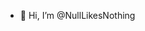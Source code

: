 - 👋 Hi, I’m @NullLikesNothing

<!---
NullLikesNothing/NullLikesNothing is a ✨ special ✨ repository because its `README.md` (this file) appears on your GitHub profile.
You can click the Preview link to take a look at your changes.
--->
